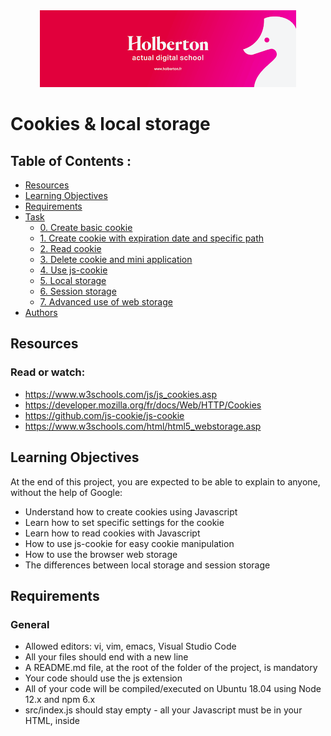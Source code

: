 <div align="center"><img src="https://github.com/ksyv/holbertonschool-web_front_end/blob/main/baniere_holberton.png"></div>

# Cookies & local storage

## Table of Contents :

- [Resources](#Resources)
- [Learning Objectives](#Learning-Objectives)
- [Requirements](#Requirements)
- [Task](#Task)
    - [0. Create basic cookie](#subparagraph1)
    - [1. Create cookie with expiration date and specific path](#subparagraph2)
    - [2. Read cookie](#subparagraph3)
    - [3. Delete cookie and mini application](#subparagraph4)
    - [4. Use js-cookie](#subparagraph5)
    - [5. Local storage](#subparagraph6)
    - [6. Session storage](#subparagraph7)
    - [7. Advanced use of web storage](#subparagraph8)
- [Authors](#Authors)

## Resources
### Read or watch:
* https://www.w3schools.com/js/js_cookies.asp
* https://developer.mozilla.org/fr/docs/Web/HTTP/Cookies
* https://github.com/js-cookie/js-cookie
* https://www.w3schools.com/html/html5_webstorage.asp

## Learning Objectives
At the end of this project, you are expected to be able to explain to anyone, without the help of Google:
* Understand how to create cookies using Javascript
* Learn how to set specific settings for the cookie
* Learn how to read cookies with Javascript
* How to use js-cookie for easy cookie manipulation
* How to use the browser web storage
* The differences between local storage and session storage


## Requirements
### General
* Allowed editors: vi, vim, emacs, Visual Studio Code
* All your files should end with a new line
* A README.md file, at the root of the folder of the project, is mandatory
* Your code should use the js extension
* All of your code will be compiled/executed on Ubuntu 18.04 using Node 12.x and npm 6.x
* src/index.js should stay empty - all your Javascript must be in your HTML, inside <script> tag

## Task
### 0. Create basic cookie <a name="subparagraph1"></a>

  Install your development environment:

  * Installwebpack-dev-server by running npm install webpack-dev-server --save-dev (if you have some errors of missing dependencies, install these packages: npm i -D webpack and npm i -D webpack-cli)
  * Create an empty file src/index.js
  * Run your server with node_modules/.bin/webpack-dev-server

  In a file 0-index.html, create a basic html template:

  * Add two text inputs, with the id firstname and email
  * Add one button with the text “Log me in” that will call the function setCookies
  * Add one button with the text “Show the cookies” that will call the function showCookies
  * Create a function setCookies:
      - It should set the cookie firstname with the value in the firstname input
      - It should set the cookie email with the value in the email input
  * Create a function showCookies:
      - It should create a DOM element p
      - It should set the inner html with Cookies: and the value of the cookie
      - It should append the paragraph at the bottom of the page

  Requirements:

  * Try to make your page to look as close to the image below as possible

  <div align="center"><img src="./task0.png"></div>

  * Access your code with http://localhost:8080/0-index.html
  * Use vanilla javascript to complete the task

  Tips:

  * If you are using VSCode, you can use the plugin live server
  * Make sure you have created and configured webpack.config.js

### 1. Create cookie with expiration date and specific path <a name="subparagraph2"></a>

  In a file 1-index.html:

  * Reuse the code of the previous task
  * Modify the way you are setting cookies to expire in 10 days

  Requirements:

  * Access your code with http://localhost:8080/1-index.html
  * Use vanilla javascript to complete the task

### 2. Read cookie <a name="subparagraph3"></a>

  In a file 2-index.html:

  * Reuse the code of the previous task

  * Create a function getCookie:

    - It accepts name as argument
    - It should return the value of the cookie with the name passed in argument
    - If the cookie does not exist, it should return an empty string

  * Modify the function showCookies:

    - It should display the paragraph Email: EMAIL - Firstname: FIRSTNAME

  Requirements:

  * Access your code with http://localhost:8080/2-index.html
  * Use vanilla javascript to complete the task

### 3. Delete cookie and mini application <a name="subparagraph4"></a>

  in a file 3-index.html, reuse your code from the previous task

  * add a div in html that will contain the login form:

    - You can reuse the one you previously wrote
    - It has one h2
    - It has two text inputs
    - It has one button

  * Write a function named showForm:

    - It should remove the Welcome message if it exists
    - It should show the form

  * Write a function named hideForm:

    - It should hide the form

  * Write a function named deleteCookiesAndShowForm:

    - It should remove the two cookies
    - it should show the form by calling the showForm function

  * Write a function named showWelcomeMessageOrForm:

    - if user is not logged in, the function showForm is called
    - If the user is logged in, replace the body of the page with a h1
      - It should display Welcome FIRSTNAME (logout)
      - (logout) should be a link
        - The link font should be display in normal weight, italic, and 10px to the right of the message
        - On click, call the function deleteCookiesAndShowForm, hide the welcome message, and show the form

  Requirements:

  * Access your code with http://localhost:8080/3-index.html
  * Use vanilla javascript to complete the task
  * Build the Welcome message with Javascript without using HTML

  The login form should look like the image below
  <div align="center"><img src="./task3_0.png"></div>

  When a user is logged in the page should look like the image below
  <div align="center"><img src="./task3.png"></div>

### 4. Use js-cookie <a name="subparagraph5"></a>

Reusing the code from the previous task:

* Add js-cookie to your html page using the jsdelivr CDN
* Delete the getCookie function and use js-cookie get function instead
* Use js-cookie remove function within deleteCookiesAndShowForm function
* Use js-cookie set function within setCookiesAndShowWelcomeMessage function (new function that sets cookies and calls showWelcomeMessageOrForm)

Requirements:

* Access your code with http://localhost:8080/4-index.html
* Build the Welcome message with Javascript without using HTML
* Use js-cookie for every cookie manipulation

### 5. Local storage <a name="subparagraph6"></a>

Let’s build a basic shopping cart in a new file. Setup your files with the following:

* Create an array availableItems that will contain all the available items. Add the strings Shampoo, Soap, Sponge, and Water in the array
* If Local storage is not enabled on your browser, display an alert that will contain the message Sorry, your browser does not support Web storage. Try again with a better one
* If local storage is available it should allow the user to see the application and call the function createStore and displayCart

Create a function addItemToCart:

* It takes on argument item (string)
* It adds a key to the local storage of the name of the item, and set the value to true

Create a function createStore:

* Create a ul and append it to the DOM
* Loop through the array of items, and create a list item to add to the ul
* The item should display the name of the available product
* On click the item should call the function addItemToCart

Create a function displayCart:

* If the local storage does not contain any item, this function does not do anything
* If the local storage contains any item, it should display the message You previously had X items in your cart in a p element that you can append to the body

Tips:

* At this time, you should be able to see the list of available items
* If you click on two of them and refresh the browser, you should see the message You previously had 2 items in your cart
* If you open a new tab, you should also see the message You previously had 2 items in your cart

Requirements:

* Build the DOM using Javascript only
* You must use the local storage of your browser and not a cookie or session storage
* Access your code with http://localhost:8080/5-index.html
* Build every feature with vanilla Javascript only

### 6. Session storage <a name="subparagraph7"></a>

Reusing the code from the previous task, replace the use of local storage by session storage

Tips:

* At this time, you should be able to see the list of available items
* If you click on two of them and refresh the browser, you should see the message You previously had 2 items in your cart
* If you open a new tab, you should not see any message

Requirements:

* Build the DOM using Javascript only
* You must use the session storage of your browser and not a cookie or local storage
* Access your code with http://localhost:8080/6-index.html
* Build every feature with vanilla Javascript only

### 7. Advanced use of web storage <a name="subparagraph8"></a>

In a new file, let’s build a more advanced cart system using Session Storage. Setup your files with the following:

* Create an array availableItems that will contain all the available items. Add the strings Shampoo, Soap, Sponge, and Water to the array
* If session storage is not enabled on your browser, display an alert that will contain the message Sorry, your browser does not support Web storage. Try again with a better one
* If session storage is available it should allow the user to see the application and call the function createStore and displayCart

Create a function getCartFromStorage:

* It should parse a string into a JSON object, returning the content of the cart stored in Session storage
* If there is no cart, it should return an empty object

Create a function addItemToCart:

* It accepts item(string) as argument
* It adds to the cart object the item
* If the same item is added multiple times, the cart store the quantity
* It stores the value of the cart object in a string for the key cart in the Session Storage
* It calls displayCart

Create a function removeItemfromCart:

* It accepts item(string) as argument
* It remove the entire item from the cart
* Store the value of the cart object in a string for the key cart in the Session Storage
* It calls displayCart

Create a function clearCart:

* It should clear the entire Session storage
* it calls displayCart

Create a function createStore:

* It should add a h2 tag with the text Available products:
* It should add a list with every item available for purchase
* When the user click on an item, it should add it to the cart

Create a function displayCart:

* It should add inside a h2 tag with the text Your cart:
* It should add an empty div tag
* If the div tag already exist, it should remove any list child
* It calls updateCart

Create a function updateCart:

* It should add a list to the div tag created previously
* If the cart is empty, it should add an item Your cart is empty
* If the cart is not empty, it should add the list of items within the cart with the following format: ITEM_NAME x QUANTITY (remove)
* When the user clicks on remove, it should call the function removeItemfromCart
* At the top of the cart, add an item named Clear my cart. When the user clicks on it, it should call the function clearCart

Tips:

You can look at the GIF below to see how the interaction with the different elements works
<div align="center"><img src="./task7.gif"></div>

Requirements:

* Build the DOM using Javascript only
* You must use the session storage of your browser and not a cookie or local storage
* Access your code with http://localhost:8080/7-index.html
* Build every feature with vanilla Javascript only
* src/index.js should stay empty - all your Javascript must be in your HTML, inside <script> tag
